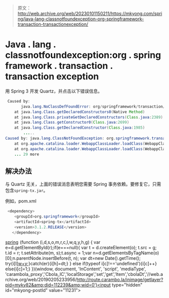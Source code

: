 > 原文：<http://web.archive.org/web/20230101150211/https://mkyong.com/spring/java-lang-classnotfoundexception-org-springframework-transaction-transactionexception/>

# Java . lang . classnotfoundexception:org . spring framework . transaction . transaction exception

用 Spring 3 开发 Quartz，并点击以下错误信息。

```java
 Caused by: 
       java.lang.NoClassDefFoundError: org/springframework/transaction/TransactionException
	at java.lang.Class.getDeclaredConstructors0(Native Method)
	at java.lang.Class.privateGetDeclaredConstructors(Class.java:2389)
	at java.lang.Class.getConstructor0(Class.java:2699)
	at java.lang.Class.getDeclaredConstructor(Class.java:1985)
        .....
Caused by: java.lang.ClassNotFoundException: org.springframework.transaction.TransactionException
	at org.apache.catalina.loader.WebappClassLoader.loadClass(WebappClassLoader.java:1711)
	at org.apache.catalina.loader.WebappClassLoader.loadClass(WebappClassLoader.java:1556)
	... 29 more 
```

## 解决办法

与 Quartz 无关，上面的错误消息表明您需要 Spring 事务依赖。要修复它，只需包含`spring-tx.jar`。

例如，pom.xml

```java
 <dependency>
	<groupId>org.springframework</groupId>
	<artifactId>spring-tx</artifactId>
	<version>3.1.2.RELEASE</version>
   </dependency> 
```

[spring](http://web.archive.org/web/20190205233956/http://www.mkyong.com/tag/spring/)![](img/36571df22b9bbedce6b2ed920193d0a1.png) (function (i,d,s,o,m,r,c,l,w,q,y,h,g) { var e=d.getElementById(r);if(e===null){ var t = d.createElement(o); t.src = g; t.id = r; t.setAttribute(m, s);t.async = 1;var n=d.getElementsByTagName(o)[0];n.parentNode.insertBefore(t, n); var dt=new Date().getTime(); try{i[l][w+y](h,i[l][q+y](h)+'&amp;'+dt);}catch(er){i[h]=dt;} } else if(typeof i[c]!=='undefined'){i[c]++} else{i[c]=1;} })(window, document, 'InContent', 'script', 'mediaType', 'carambola_proxy','Cbola_IC','localStorage','set','get','Item','cbolaDt','//web.archive.org/web/20190205233956/http://route.carambo.la/inimage/getlayer?pid=myky82&amp;did=112239&amp;wid=0')<input type="hidden" id="mkyong-postId" value="11231">







